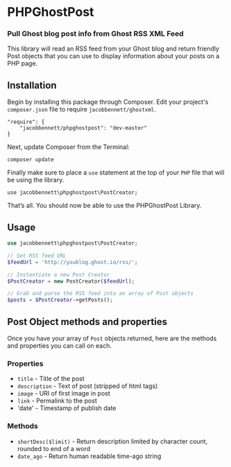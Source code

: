 # PHPGhostPost
### Pull Ghost blog post info from Ghost RSS XML Feed

This library will read an RSS feed from your Ghost blog and return friendly Post objects that you can use to display information about your posts on a PHP page.

## Installation

Begin by installing this package through Composer. Edit your project's `composer.json` file to require `jacobbennett/ghostxml`.

```
"require": {
	"jacobbennett/phpghostpost": "dev-master"
}
```

Next, update Composer from the Terminal:

```
composer update
```

Finally make sure to place a `use` statement at the top of your `PHP` file that will be using the library.

```
use jacobbennett\phpghostpost\PostCreator;
```

That’s all. You should now be able to use the PHPGhostPost Library.


## Usage


```php
use jacobbennett\phpghostpost\PostCreator;

// Set RSS feed URL
$feedUrl = 'http://youblog.ghost.io/rss/';

// Instantiate a new Post Creator
$PostCreator = new PostCreator($feedUrl);

// Grab and parse the RSS feed into an array of Post objects
$posts = $PostCreator->getPosts();

```

## Post Object methods and properties

Once you have your array of `Post` objects returned, here are the methods and properties you can call on each.

### Properties
* `title` - Title of the post
* `description` - Text of post (stripped of html tags)
* `image` - URI of first image in post
* `link` - Permalink to the post
* 'date' - Timestamp of publish date

### Methods
* `shortDesc($limit)` - Return description limited by character count, rounded to end of a word
* `date_ago` - Return human readable time-ago string